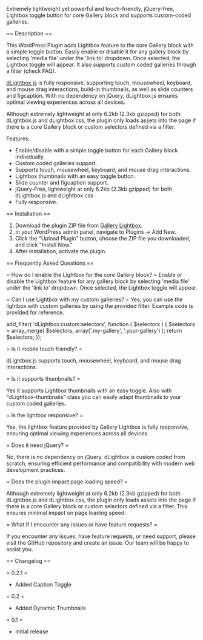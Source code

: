 Extremely lightweight yet powerful and touch-friendly, jQuery-free, Lightbox toggle button for core Gallery block and supports custom-coded galleries.

== Description ==

This WordPress Plugin adds Lightbox feature to the core Gallery block with a simple toggle button. Easily enable or disable it for any gallery block by selecting 'media file' under the 'link to' dropdown. Once selected, the Lightbox toggle will appear. It also supports custom coded galleries through a filter (check FAQ).

<a href="https://github.com/tdmrhn/dLightbox.js" target=_blank>dLightbox.js</a> is fully responsive, supporting touch, mousewheel, keyboard, and mouse drag interactions, build-in thumbnails, as well as slide counters and figcaption. With no dependency on jQuery, dLightbox.js ensures optimal viewing experiences across all devices.

Although extremely lightweight at only 6.2kb (2.3kb gzipped) for both dLightbox.js and dLightbox.css, the plugin only loads assets into the page if there is a core Gallery block or custom selectors defined via a filter.

Features:

* Enable/disable with a simple toggle button for each Gallery block individually.
* Custom coded galleries support.
* Supports touch, mousewheel, keyboard, and mouse drag interactions.
* Lightbox thumbnails with an easy toggle button.
* Slide counter and figcaption support.
* jQuery-Free, lightweight at only 6.2kb (2.3kb gzipped) for both dLightbox.js and dLightbox.css
* Fully responsive.

== Installation ==

1. Download the plugin ZIP file from <a href="https://github.com/tdmrhn/Gallery-Lightbox/blob/main/gallery-lightbox.zip" target=_blank>Gallery Lightbox</a>.
2. In your WordPress admin panel, navigate to Plugins -> Add New.
3. Click the "Upload Plugin" button, choose the ZIP file you downloaded, and click "Install Now."
4. After installation, activate the plugin.

== Frequently Asked Questions ==

= How do I enable the Lightbox for the core Gallery block? =
Enable or disable the Lightbox feature for any gallery block by selecting 'media file' under the 'link to' dropdown. Once selected, the Lightbox toggle will appear.

= Can I use Lightbox with my custom galleries? =
Yes, you can use the lightbox with custom galleries by using the provided filter. Example code is provided for reference.

add_filter( 'dLightbox:custom:selectors', function ( $selectors ) {
    $selectors = array_merge( $selectors, array('.my-gallery', '.your-gallery') );
    return $selectors;
});

= Is it mobile touch friendly? =

dLightbox.js supports touch, mousewheel, keyboard, and mouse drag interactions.

= Is it supports thumbnails? =

Yes it supports Lightbox thumbnails with an easy toggle. Also with "dLightbox-thumbnails" class you can easily adapt thumbnails to your custom coded galleries.

= Is the lightbox responsive? =

Yes, the lightbox feature provided by Gallery Lightbox is fully responsive, ensuring optimal viewing experiences across all devices.

= Does it need jQuery? =

No, there is no dependency on jQuery. dLightbox is custom coded from scratch, ensuring efficient performance and compatibility with modern web development practices.

= Does the plugin impact page loading speed? =

Although extremely lightweight at only 6.2kb (2.3kb gzipped) for both dLightbox.js and dLightbox.css, the plugin only loads assets into the page if there is a core Gallery block or custom selectors defined via a filter. This ensures minimal impact on page loading speed.

= What if I encounter any issues or have feature requests? =

If you encounter any issues, have feature requests, or need support, please visit the GitHub repository and create an issue. Our team will be happy to assist you.

== Changelog ==

= 0.2.1 =
* Added Caption Toggle
  
= 0.2 =
* Added Dynamic Thumbnails

= 0.1 =
* Initial release
